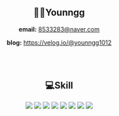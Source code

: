 <div align=center>
<h2>👩‍💻Younngg</h2>
  
<strong>email:</strong> 8533283@naver.com
  
<strong>blog:</strong> https://velog.io/@younngg1012
  
<br>
<br>

<h2>💻Skill</h2>

<img src="https://img.shields.io/badge/html-E34F26?style=for-the-badge&logo=html5&logoColor=white"/> <img src="https://img.shields.io/badge/css-1572B6?style=for-the-badge&logo=css3&logoColor=white"/> <img src="https://img.shields.io/badge/javascript-F7DF1E?style=for-the-badge&logo=javascript&logoColor=black"/> <img src="https://img.shields.io/badge/React-61DAFB?style=for-the-badge&logo=React&logoColor=black"/> 
  <img src="https://img.shields.io/badge/Redux-764ABC?style=for-the-badge&logo=Redux&logoColor=white">
  <img src="https://img.shields.io/badge/Typescript-3178C6?style=for-the-badge&logo=Typescript&logoColor=white"/>
<img src="https://img.shields.io/badge/styledComponents-DB7093?style=for-the-badge&logo=styled-components&logoColor=white"/> <img src="https://img.shields.io/badge/sass-CC6699?style=for-the-badge&logo=sass&logoColor=white"/>

</div>
